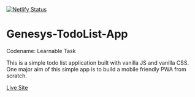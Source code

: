 [![Netlify Status](https://api.netlify.com/api/v1/badges/0c776fec-7ed9-41d7-8e7d-8e2f20457dfc/deploy-status)](https://app.netlify.com/sites/open-todo-app/deploys)

# Genesys-TodoList-App
Codename: Learnable Task

This is a simple todo list application built with vanilla JS and vanilla CSS.
One major aim of this simple app is to build a mobile friendly PWA from scratch.

[Live Site](https://open-todo-app.netlify.app/ "ToDo App")
